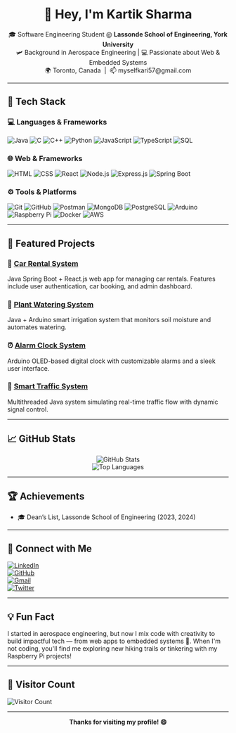 <h1 align="center">👋 Hey, I'm Kartik Sharma</h1>
<p align="center">
🎓 Software Engineering Student @ <b>Lassonde School of Engineering, York University</b> <br>
🛩️ Background in Aerospace Engineering | 💻 Passionate about Web & Embedded Systems <br>
🌍 Toronto, Canada &nbsp;|&nbsp; 📫 myselfkari57@gmail.com
</p>

---

## 🚀 Tech Stack

### 💻 Languages & Frameworks
![Java](https://img.shields.io/badge/-Java-007396?style=flat&logo=java&logoColor=white)
![C](https://img.shields.io/badge/-C-A8B9CC?style=flat&logo=c&logoColor=white)
![C++](https://img.shields.io/badge/-C++-00599C?style=flat&logo=cplusplus&logoColor=white)
![Python](https://img.shields.io/badge/-Python-3776AB?style=flat&logo=python&logoColor=white)
![JavaScript](https://img.shields.io/badge/-JavaScript-F7DF1E?style=flat&logo=javascript&logoColor=black)
![TypeScript](https://img.shields.io/badge/-TypeScript-3178C6?style=flat&logo=typescript&logoColor=white)
![SQL](https://img.shields.io/badge/-SQL-4479A1?style=flat&logo=mysql&logoColor=white)

### 🌐 Web & Frameworks
![HTML](https://img.shields.io/badge/-HTML-E34F26?style=flat&logo=html5&logoColor=white)
![CSS](https://img.shields.io/badge/-CSS-1572B6?style=flat&logo=css3&logoColor=white)
![React](https://img.shields.io/badge/-React-61DAFB?style=flat&logo=react&logoColor=black)
![Node.js](https://img.shields.io/badge/-Node.js-339933?style=flat&logo=node.js&logoColor=white)
![Express.js](https://img.shields.io/badge/-Express-000000?style=flat&logo=express&logoColor=white)
![Spring Boot](https://img.shields.io/badge/-Spring%20Boot-6DB33F?style=flat&logo=springboot&logoColor=white)

### ⚙️ Tools & Platforms
![Git](https://img.shields.io/badge/-Git-F05032?style=flat&logo=git&logoColor=white)
![GitHub](https://img.shields.io/badge/-GitHub-181717?style=flat&logo=github&logoColor=white)
![Postman](https://img.shields.io/badge/-Postman-FF6C37?style=flat&logo=postman&logoColor=white)
![MongoDB](https://img.shields.io/badge/-MongoDB-47A248?style=flat&logo=mongodb&logoColor=white)
![PostgreSQL](https://img.shields.io/badge/-PostgreSQL-336791?style=flat&logo=postgresql&logoColor=white)
![Arduino](https://img.shields.io/badge/-Arduino-00979D?style=flat&logo=arduino&logoColor=white)
![Raspberry Pi](https://img.shields.io/badge/-Raspberry%20Pi-C51A4A?style=flat&logo=raspberrypi&logoColor=white)
![Docker](https://img.shields.io/badge/-Docker-2496ED?style=flat&logo=docker&logoColor=white)
![AWS](https://img.shields.io/badge/-AWS-232F3E?style=flat&logo=amazonaws&logoColor=white)

---

## 🧩 Featured Projects

### 🚗 [Car Rental System](https://github.com/Kartikk28/Car_Rental)
Java Spring Boot + React.js web app for managing car rentals. Features include user authentication, car booking, and admin dashboard.

### 🌱 [Plant Watering System](https://github.com/Kartikk28/Plant-Watering-System-)
Java + Arduino smart irrigation system that monitors soil moisture and automates watering.

### ⏰ [Alarm Clock System](https://github.com/Kartikk28/Alarm-Clock-System-OLED)
Arduino OLED-based digital clock with customizable alarms and a sleek user interface.

### 🚦 [Smart Traffic System](https://github.com/Kartikk28/SmartTrafficSystem)
Multithreaded Java system simulating real-time traffic flow with dynamic signal control.

---

## 📈 GitHub Stats

<p align="center">
  <img src="https://github-readme-stats.vercel.app/api?username=Kartikk28&show_icons=true&theme=tokyonight" alt="GitHub Stats" />
  <br>
  <img src="https://github-readme-stats.vercel.app/api/top-langs/?username=Kartikk28&layout=compact&theme=tokyonight" alt="Top Languages" />
</p>

---

## 🏆 Achievements

- 🎓 Dean’s List, Lassonde School of Engineering (2023, 2024)

---

## 🤝 Connect with Me

[![LinkedIn](https://img.shields.io/badge/-LinkedIn-0A66C2?style=flat&logo=linkedin&logoColor=white)](https://www.linkedin.com/in/kartik-sharma-8859b819a)  
[![GitHub](https://img.shields.io/badge/-GitHub-181717?style=flat&logo=github&logoColor=white)](https://github.com/Kartikk28)  
[![Gmail](https://img.shields.io/badge/-Gmail-EA4335?style=flat&logo=gmail&logoColor=white)](mailto:myselfkari57@gmail.com)  
[![Twitter](https://img.shields.io/badge/-Twitter-1DA1F2?style=flat&logo=twitter&logoColor=white)](https://twitter.com/yourhandle)

---

## 💡 Fun Fact
I started in aerospace engineering, but now I mix code with creativity to build impactful tech — from web apps to embedded systems 🚀. When I'm not coding, you'll find me exploring new hiking trails or tinkering with my Raspberry Pi projects!

---

## 🌟 Visitor Count
![Visitor Count](https://profile-counter.glitch.me/Kartikk28/count.svg)

---

<p align="center">
  <b>Thanks for visiting my profile! 😄</b>
</p>
